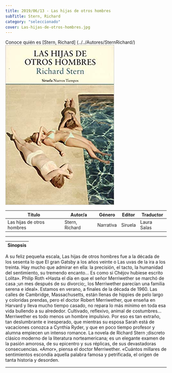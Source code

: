```yaml
---
title: 2019/06/13 - Las hijas de otros hombres
subTitle: Stern, Richard
category: "seleccionado"
cover: Las-hijas-de-otros-hombres.jpg
---
```

Conoce quién es [Stern, Richard] (../../Autores/SternRichard/)
!["Imagen no encontrada"](Las-hijas-de-otros-hombres.jpg)

Título | Autor/a | Género | Editor | Traductor |
------ | ------- | ------ | ------ | --------- |
Las hijas de otros hombres | Stern, Richard | Narrativa | Siruela | Laura Salas |
***
|Sinopsis|
|--------|
A su feliz pequeña escala, Las hijas de otros hombres fue a la década de los sesenta lo que El gran Gatsby a los años veinte o Las uvas de la ira a los treinta. Hay mucho que admirar en ella: la precisión, el tacto, la humanidad del sentimiento, su tremendo encanto... Es como si Chéjov hubiese escrito Lolita». Philip Roth «Hasta el día en que el señor Merriwether se marchó de casa ;un mes después de su divorcio;, los Merriwether parecían una familia serena e ideal». Estamos en verano, a finales de la década de 1960. Las calles de Cambridge, Massachusetts, están llenas de hippies de pelo largo y coloridas prendas, pero el doctor Robert Merriwether, que enseña en Harvard y lleva mucho tiempo casado, no repara lo más mínimo en toda esa vida bullendo a su alrededor. Cultivado, reflexivo, animal de costumbres... Merriwether es todo menos un hombre impulsivo. Por eso es tan extraño, tan deslumbrante e inesperado, que mientras su esposa Sarah está de vacaciones conozca a Cynthia Ryder, y que en poco tiempo profesor y alumna empiecen un intenso romance. La novela de Richard Stern ;discreto clásico moderno de la literatura norteamericana; es un elegante examen de la pasión amorosa, de su epicentro y sus réplicas, de sus devastadoras consecuencias. «Amor», piensa el doctor Merriwether. «Cuántos millares de sentimientos escondía aquella palabra famosa y petrificada, el origen de tanta historia y desorden.
***
